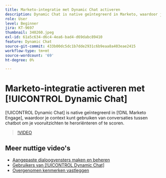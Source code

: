 ```yaml
---
title: Marketo-integratie met Dynamic Chat activeren
description: Dynamic Chat is native geïntegreerd in Marketo, waardoor je context kunt gebruiken van conversaties tussen chatbot om je perspectief te heroriënteren of te scoren.
role: User
level: Beginner
jira: KT-9697
thumbnail: 340260.jpeg
exl-id: 61a5c634-d6c4-4ea6-bad4-d69dabc89410
feature: Dynamic Chat
source-git-commit: 433b00dc5dc1b7dde2931c6b9eaa8a403eae2415
workflow-type: tm+mt
source-wordcount: '69'
ht-degree: 0%

---
```


# Marketo-integratie activeren met [!UICONTROL Dynamic Chat]

[!UICONTROL Dynamic Chat]  is native geïntegreerd in [!DNL Marketo Engage], waardoor je context kunt gebruiken van conversaties tussen chatbot om je vooruitzichten te heroriënteren of te scoren.

>[!VIDEO](https://video.tv.adobe.com/v/340260/?quality=12&learn=on)

## Meer nuttige video&#39;s

* [Aangepaste dialoogvensters maken en beheren](dialogue-management.md)
* [Gebruikers van [!UICONTROL Dynamic Chat]](user-management.md)
* [Overgenomen kenmerken vastleggen](capture-inferred-attributes.md)
